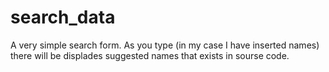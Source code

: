 # search_data
A very simple search form.
As you type (in my case I have inserted names) there will be displades suggested names that exists in sourse code.
